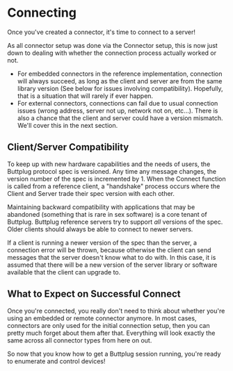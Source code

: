 # Connecting

Once you've created a connector, it's time to connect to a server!

As all connector setup was done via the Connector setup, this is now just down to dealing with whether the connection process actually worked or not.

- For embedded connectors in the reference implementation, connection will always succeed, as long as the client and server are from the same library version (See below for issues involving compatibility). Hopefully, that is a situation that will rarely if ever happen.
- For external connectors, connections can fail due to usual connection issues (wrong address, server not up, network not on, etc...). There is also a chance that the client and server could have a version mismatch. We'll cover this in the next section.

<CodeSwitcher :languages="{rust:'Rust', csharp:'C#', js:'Javascript'}">
<template v-slot:rust>

<<< @/examples/rust/src/bin/connection.rs

</template>
<template v-slot:csharp>

<<< @/examples/csharp/ConnectionExample/Program.cs

</template>
<template v-slot:js>

<<< @/examples/javascript/remote-connector-example.js

</template>
</CodeSwitcher>

## Client/Server Compatibility

To keep up with new hardware capabilities and the needs of users, the Buttplug protocol spec is versioned. Any time any message changes, the version number of the spec is incremented by 1. When the Connect function is called from a reference client, a "handshake" process occurs where the Client and Server trade their spec version with each other.

Maintaining backward compatibility with applications that may be abandoned (something that is rare in sex software) is a core tenant of Buttplug. Buttplug reference servers try to support *all* versions of the spec. Older clients should always be able to connect to newer servers. 

If a client is running a newer version of the spec than the server, a connection error will be thrown, because otherwise the client can send messages that the server doesn't know what to do with. In this case, it is assumed that there will be a new version of the server library or software available that the client can upgrade to.

## What to Expect on Successful Connect

Once you're connected, you really don't need to think about whether you're using an embedded or remote connector anymore. In most cases, connectors are only used for the initial connection setup, then you can pretty much forget about them after that. Everything will look exactly the same across all connector types from here on out.

So now that you know how to get a Buttplug session running, you're ready to enumerate and control devices!
